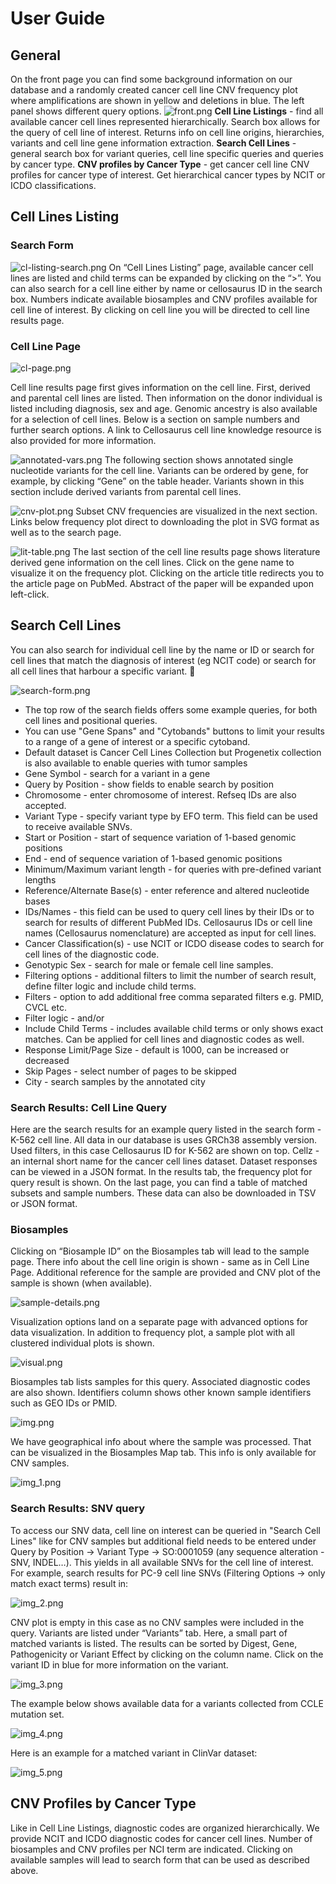 # User Guide

## General

On the front page you can find some background information on our database and a randomly created cancer cell line CNV frequency plot where amplifications are shown in yellow and deletions in blue. The left panel shows different query options.
![front.png](front.png)
**Cell Line Listings** - find all available cancer cell lines represented hierarchically. Search box allows for the query of cell line of interest. Returns info on cell line origins, hierarchies, variants and cell line gene information extraction.
**Search Cell Lines** - general search box for variant queries, cell line specific queries and queries by cancer type.
**CNV profiles by Cancer Type** - get cancer cell line CNV profiles for cancer type of interest. Get hierarchical cancer types by NCIT or ICDO classifications.

## Cell Lines Listing

### Search Form

![cl-listing-search.png](cl-listing-search.png)
On “Cell Lines Listing” page, available cancer cell lines are listed and child terms can be expanded by clicking on the “>”. You can also search for a cell line either by name or cellosaurus ID in the search box. Numbers indicate available biosamples and CNV profiles available for cell line of interest. By clicking on cell line you will be directed to cell line results page.

### Cell Line Page

![cl-page.png](cl-page.png)

Cell line results page first gives information on the cell line. First, derived and parental cell lines are listed. Then information on the donor individual is listed including diagnosis, sex and age. Genomic ancestry is also available for a selection of cell lines. Below is a section on sample numbers and further search options. A link to Cellosaurus cell line knowledge resource is also provided for more information.

![annotated-vars.png](annotated-vars.png)
The following section shows annotated single nucleotide variants for the cell line. Variants can be ordered by gene, for example, by clicking “Gene” on the table header. Variants shown in this section include derived variants from parental cell lines.

![cnv-plot.png](cnv-plot.png)
Subset CNV frequencies are visualized in the next section. Links below frequency plot direct to downloading the plot in SVG format as well as to the search page.

![lit-table.png](lit-table.png)
The last section of the cell line results page shows literature derived gene information on the cell lines. Click on the gene name to visualize it on the frequency plot. Clicking on the article title redirects you to the article page on PubMed. Abstract of the paper will be expanded upon left-click.

## Search Cell Lines

You can also search for individual cell line by the name or ID or search for cell lines that match the diagnosis of interest (eg NCIT code) or search for all cell lines that harbour a specific variant. 

![search-form.png](search-form.png)

- The top row of the search fields offers some example queries, for both cell lines and positional queries.
- You can use "Gene Spans" and "Cytobands" buttons to limit your results to a range of a gene of interest or a specific cytoband.
- Default dataset is Cancer Cell Lines Collection but Progenetix collection is also available to enable queries with tumor samples
- Gene Symbol - search for a variant in a gene
- Query by Position - show fields to enable search by position
- Chromosome - enter chromosome of interest. Refseq IDs are also accepted.
- Variant Type - specify variant type by EFO term. This field can be used to receive available SNVs.
- Start or Position - start of sequence variation of 1-based genomic positions
- End - end of sequence variation of 1-based genomic positions
- Minimum/Maximum variant length - for queries with pre-defined variant lengths
- Reference/Alternate Base(s) - enter reference and altered nucleotide bases
- IDs/Names - this field can be used to query cell lines by their IDs or to search for results of different PubMed IDs. Cellosaurus IDs or cell line names (Cellosaurus nomenclature) are accepted as input for cell lines.
- Cancer Classification(s) - use NCIT or ICDO disease codes to search for cell lines of the diagnostic code.
- Genotypic Sex - search for male or female cell line samples.
- Filtering options - additional filters to limit the number of search result, define filter logic and include child terms.
- Filters - option to add additional free comma separated filters e.g. PMID, CVCL etc.
- Filter logic - and/or
- Include Child Terms - includes available child terms or only shows exact matches. Can be applied for cell lines and diagnostic codes as well.
- Response Limit/Page Size - default is 1000, can be increased or decreased
- Skip Pages - select number of pages to be skipped
- City - search samples by the annotated city

### Search Results: Cell Line Query

Here are the search results for an example query listed in the search form - K-562 cell line. All data in our database is uses GRCh38 assembly version. Used filters, in this case Cellosaurus ID for K-562 are shown on top. Cellz - an internal short name for the cancer cell lines dataset. Dataset responses can be viewed in a JSON format. In the results tab, the frequency plot for query result is shown. On the last page, you can find a table of matched subsets and sample numbers. These data can also be downloaded in TSV or JSON format.

### Biosamples

Clicking on “Biosample ID” on the Biosamples tab will lead to the sample page. There info about the cell line origin is shown - same as in Cell Line Page. Additional reference for the sample are provided and CNV plot of the sample is shown (when available).

![sample-details.png](sample-details.png)

Visualization options land on a separate page with advanced options for data visualization. In addition to frequency plot, a sample plot with all clustered individual plots is shown.

![visual.png](visual.png)

Biosamples tab lists samples for this query. Associated diagnostic codes are also shown. Identifiers column shows other known sample identifiers such as GEO IDs or PMID.

![img.png](img.png)

We have geographical info about where the sample was processed. That can be visualized in the Biosamples Map tab. This info is only available for CNV samples.

![img_1.png](img_1.png)

### Search Results: SNV query

To access our SNV data, cell line on interest can be queried in "Search Cell Lines" like for CNV samples but additional field needs to be entered under Query by Position -> Variant Type -> SO:0001059 (any sequence alteration - SNV, INDEL…). This yields in all available SNVs for the cell line of interest. For example, search results for PC-9 cell line SNVs (Filtering Options -> only match exact terms) result in:

![img_2.png](img_2.png)

CNV plot is empty in this case as no CNV samples were included in the query. Variants are listed under “Variants” tab. Here, a small part of matched variants is listed. The results can be sorted by Digest, Gene, Pathogenicity or Variant Effect by clicking on the column name. Click on the variant ID in blue for more information on the variant.

![img_3.png](img_3.png)

The example below shows available data for a variants collected from CCLE mutation set.

![img_4.png](img_4.png)

Here is an example for a matched variant in ClinVar dataset:

![img_5.png](img_5.png)

## CNV Profiles by Cancer Type

Like in Cell Line Listings, diagnostic codes are organized hierarchically. We provide NCIT and ICDO diagnostic codes for cancer cell lines. Number of biosamples and CNV profiles per NCI term are indicated.  Clicking on available samples will lead to search form that can be used as described above.